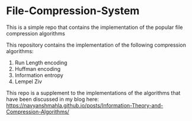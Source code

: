 # File-Compression-System
This is a simple repo that contains the implementation of the popular file compression algorithms

This repository contains the implementation of the following compression algorithms:
1. Run Length encoding
2. Huffman encoding
3. Information entropy
4. Lempel Ziv 

This repo is a supplement to the implementations of the algorithms that have been discussed in my blog here: https://navyanshmahla.github.io/posts/Information-Theory-and-Compression-Algorithms/
 
